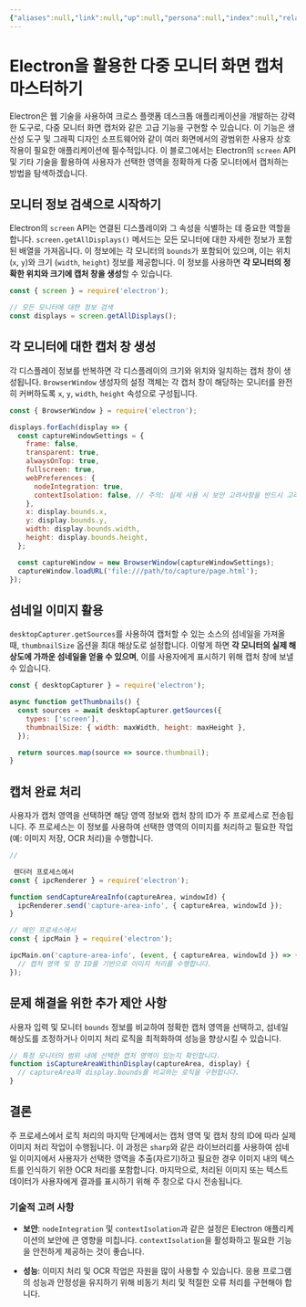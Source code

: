 ```yaml
---
{"aliases":null,"link":null,"up":null,"persona":null,"index":null,"related":null,"tags":["Electron"],"date_created":"2024-02-07","date_modified":"2024-04-14","tistoryBlogName":"berom","tistoryTitle":"Electron으로 다중 모니터 화면 캡처 - 사용자 선택 영역 정확하게 캡처하는 방법","tistoryTags":"개발/Electron","tistoryVisibility":"3","tistoryCategory":"1071006","tistorySkipModal":true,"tistoryPostId":"569","tistoryPostUrl":"https://berom.tistory.com/569","dg-publish":true,"permalink":"/encounters/utilizing-electron-for-precise-multi-monitor-screen-capture-a-guide-to-accurate-user-selection-area-capture/","dgPassFrontmatter":true,"noteIcon":"1","created":"2024-02-07T09:10:30.512+09:00","updated":"2024-04-14T10:57:15.292+09:00"}
---
```


# Electron을 활용한 다중 모니터 화면 캡처 마스터하기

Electron은 웹 기술을 사용하여 크로스 플랫폼 데스크톱 애플리케이션을 개발하는 강력한 도구로, 다중 모니터 화면 캡처와 같은 고급 기능을 구현할 수 있습니다. 이 기능은 생산성 도구 및 그래픽 디자인 소프트웨어와 같이 여러 화면에서의 광범위한 사용자 상호작용이 필요한 애플리케이션에 필수적입니다. 이 블로그에서는 Electron의 `screen` API 및 기타 기술을 활용하여 사용자가 선택한 영역을 정확하게 다중 모니터에서 캡처하는 방법을 탐색하겠습니다.

## 모니터 정보 검색으로 시작하기

Electron의 `screen` API는 연결된 디스플레이와 그 속성을 식별하는 데 중요한 역할을 합니다. `screen.getAllDisplays()` 메서드는 모든 모니터에 대한 자세한 정보가 포함된 배열을 가져옵니다. 이 정보에는 각 모니터의 `bounds`가 포함되어 있으며, 이는 위치 (`x`, `y`)와 크기 (`width`, `height`) 정보를 제공합니다. 이 정보를 사용하면 **각 모니터의 정확한 위치와 크기에 캡처 창을 생성**할 수 있습니다.

```javascript
const { screen } = require('electron');

// 모든 모니터에 대한 정보 검색
const displays = screen.getAllDisplays();
```

## 각 모니터에 대한 캡처 창 생성

각 디스플레이 정보를 반복하면 각 디스플레이의 크기와 위치와 일치하는 캡처 창이 생성됩니다. `BrowserWindow` 생성자의 설정 객체는 각 캡처 창이 해당하는 모니터를 완전히 커버하도록 `x`, `y`, `width`, `height` 속성으로 구성됩니다.

```javascript
const { BrowserWindow } = require('electron');

displays.forEach(display => {
  const captureWindowSettings = {
    frame: false,
    transparent: true,
    alwaysOnTop: true,
    fullscreen: true,
    webPreferences: {
      nodeIntegration: true,
      contextIsolation: false, // 주의: 실제 사용 시 보안 고려사항을 반드시 고려해야 합니다.
    },
    x: display.bounds.x,
    y: display.bounds.y,
    width: display.bounds.width,
    height: display.bounds.height,
  };

  const captureWindow = new BrowserWindow(captureWindowSettings);
  captureWindow.loadURL('file:///path/to/capture/page.html');
});
```

## 섬네일 이미지 활용

`desktopCapturer.getSources`를 사용하여 캡처할 수 있는 소스의 섬네일을 가져올 때, `thumbnailSize` 옵션을 최대 해상도로 설정합니다. 이렇게 하면 **각 모니터의 실제 해상도에 가까운 섬네일을 얻을 수 있으며**, 이를 사용자에게 표시하기 위해 캡처 창에 보낼 수 있습니다.

```javascript
const { desktopCapturer } = require('electron');

async function getThumbnails() {
  const sources = await desktopCapturer.getSources({
    types: ['screen'],
    thumbnailSize: { width: maxWidth, height: maxHeight },
  });

  return sources.map(source => source.thumbnail);
}
```

## 캡처 완료 처리

사용자가 캡처 영역을 선택하면 해당 영역 정보와 캡처 창의 ID가 주 프로세스로 전송됩니다. 주 프로세스는 이 정보를 사용하여 선택한 영역의 이미지를 처리하고 필요한 작업(예: 이미지 저장, OCR 처리)을 수행합니다.

```javascript
//

 렌더러 프로세스에서
const { ipcRenderer } = require('electron');

function sendCaptureAreaInfo(captureArea, windowId) {
  ipcRenderer.send('capture-area-info', { captureArea, windowId });
}

// 메인 프로세스에서
const { ipcMain } = require('electron');

ipcMain.on('capture-area-info', (event, { captureArea, windowId }) => {
  // 캡처 영역 및 창 ID를 기반으로 이미지 처리를 수행합니다.
});
```

## 문제 해결을 위한 추가 제안 사항

사용자 입력 및 모니터 `bounds` 정보를 비교하여 정확한 캡처 영역을 선택하고, 섬네일 해상도를 조정하거나 이미지 처리 로직을 최적화하여 성능을 향상시킬 수 있습니다.

```javascript
// 특정 모니터의 범위 내에 선택한 캡처 영역이 있는지 확인합니다.
function isCaptureAreaWithinDisplay(captureArea, display) {
  // captureArea와 display.bounds를 비교하는 로직을 구현합니다.
}
```

## 결론

주 프로세스에서 로직 처리의 마지막 단계에서는 캡처 영역 및 캡처 창의 ID에 따라 실제 이미지 처리 작업이 수행됩니다. 이 과정은 `sharp`와 같은 라이브러리를 사용하여 섬네일 이미지에서 사용자가 선택한 영역을 추출(자르기)하고 필요한 경우 이미지 내의 텍스트를 인식하기 위한 OCR 처리를 포함합니다. 마지막으로, 처리된 이미지 또는 텍스트 데이터가 사용자에게 결과를 표시하기 위해 주 창으로 다시 전송됩니다.

### 기술적 고려 사항

- **보안**: `nodeIntegration` 및 `contextIsolation`과 같은 설정은 Electron 애플리케이션의 보안에 큰 영향을 미칩니다. `contextIsolation`을 활성화하고 필요한 기능을 안전하게 제공하는 것이 좋습니다.

- **성능**: 이미지 처리 및 OCR 작업은 자원을 많이 사용할 수 있습니다. 응용 프로그램의 성능과 안정성을 유지하기 위해 비동기 처리 및 적절한 오류 처리를 구현해야 합니다.
